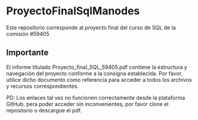# ProyectoFinalSqlManodes
Este repositorio corresponde al proyecto final del curso de SQL de la comisión #59405

## Importante
El informe titulado Proyecto_final_SQL_59405.pdf contiene la estructura y navegación del proyecto conforme a la consigna establecida. Por favor, utilice dicho documento como referencia para acceder a todos los archivos y recursos correspondientes.

PD: Los enlaces tal vez no funcionen correctamente desde la plataforma GitHub, pera poder acceder sin inconvenientes, por favor clone el repositorio o descargue el pdf.